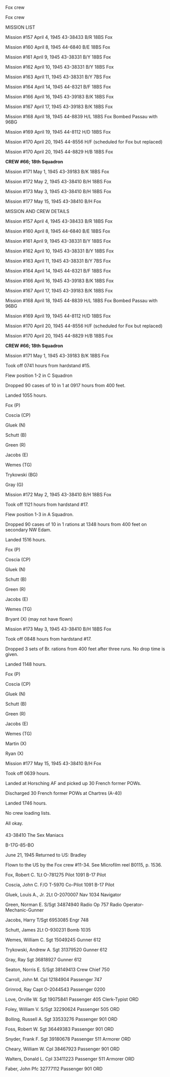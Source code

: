 





Fox crew






 




Fox crew

MISSION LIST

Mission #157 April 4, 1945 43-38433 B/R 18BS Fox

Mission #160 April 8, 1945 44-6840 B/E 18BS Fox

Mission #161 April 9, 1945 43-38331 B/Y 18BS Fox

Mission #162 April 10, 1945 43-38331 B/Y 18BS Fox

Mission #163 April 11, 1945 43-38331 B/Y 7BS Fox

Mission #164 April 14, 1945 44-8321 B/F 18BS Fox

Mission #166 April 16, 1945 43-39183 B/K 18BS Fox

Mission #167 April 17, 1945 43-39183 B/K 18BS Fox

Mission #168 April 18, 1945 44-8839 H/L 18BS
Fox Bombed Passau with 96BG

Mission #169 April 19, 1945 44-8112 H/D 18BS Fox

Mission #170 April 20, 1945 44-8556 H/F (scheduled for Fox
but replaced)

Mission #170 April 20, 1945 44-8829 H/B 18BS Fox

**CREW #66; 18th Squadron**

Mission #171 May 1, 1945 43-39183 B/K 18BS Fox

Mission #172 May 2, 1945 43-38410 B/H 18BS Fox

Mission #173 May 3, 1945 43-38410 B/H 18BS Fox

Mission #177 May 15, 1945 43-38410 B/H Fox

MISSION AND CREW DETAILS

Mission #157 April 4, 1945 43-38433 B/R 18BS Fox

Mission #160 April 8, 1945 44-6840 B/E 18BS Fox

Mission #161 April 9, 1945 43-38331 B/Y 18BS Fox

Mission #162 April 10, 1945 43-38331 B/Y 18BS Fox

Mission #163 April 11, 1945 43-38331 B/Y 7BS Fox

Mission #164 April 14, 1945 44-8321 B/F 18BS Fox

Mission #166 April 16, 1945 43-39183 B/K 18BS Fox

Mission #167 April 17, 1945 43-39183 B/K 18BS Fox

Mission #168 April 18, 1945 44-8839 H/L 18BS
Fox Bombed Passau with 96BG

Mission #169 April 19, 1945 44-8112 H/D 18BS Fox

Mission #170 April 20, 1945 44-8556 H/F (scheduled for Fox
but replaced)

Mission #170 April 20, 1945 44-8829 H/B 18BS Fox

**CREW #66; 18th Squadron**

Mission #171 May 1, 1945 43-39183 B/K 18BS Fox

Took off 0741 hours from hardstand #15.

Flew position 1-2 in C Squadron

Dropped 90 cases of 10 in 1 at 0917 hours from 400 feet.

Landed 1055 hours.

Fox (P)

Coscia (CP)

Gluek (N)

Schutt (B)

Green (R)

Jacobs (E)

Wemes (TG)

Trykowski (BG)

Gray (G)

Mission #172 May 2, 1945 43-38410 B/H 18BS Fox

Took off 1121 hours from hardstand #17.

Flew position 1-3 in A Squadron.

Dropped 90 cases of 10 in 1 rations at 1348 hours from 400
feet on secondary NW Edam.

Landed 1516 hours.

Fox (P)

Coscia (CP)

Gluek (N)

Schutt (B)

Green (R)

Jacobs (E)

Wemes (TG)

Bryant (X) (may not have flown)

Mission #173 May 3, 1945 43-38410 B/H 18BS Fox

Took off 0848 hours from hardstand #17.

Dropped 3 sets of Br. rations from 400 feet after three
runs. No drop time is given.

Landed 1148 hours.

Fox (P)

Coscia (CP)

Gluek (N)

Schutt (B)

Green (R)

Jacobs (E)

Wemes (TG)

Martin (X)

Ryan (X)

Mission #177 May 15, 1945 43-38410 B/H Fox

Took off 0639 hours.

Landed at Horsching AF and picked up 30 French former POWs.

Discharged 30 French former POWs at Chartres (A-40)

Landed 1746 hours.

No crew loading lists.

All okay.

43-38410 The Sex Maniacs

B-17G-85-BO

June 21, 1945 Returned to US: Bradley

Flown to the US by the Fox crew #11-34. See Microfilm reel
B0115, p. 1536\.

Fox, Robert
C.
1Lt
O-781275
Pilot
1091 B-17 Pilot

Coscia, John
C.
F/O
T-5970
Co-Pilot
1091 B-17 Pilot

Gluek, Louis A.,
Jr.
2Lt O-2070007
Nav
1034 Navigator

Green, Norman
E.
S/Sgt 34874940
Radio
Op
757 Radio Operator- Mechanic-Gunner

Jacobs,
Harry
T/Sgt
6953085
Engr
748

Schutt,
James
2Lt
O-930231
Bomb
1035

Wemes, William
C.
Sgt
15049245
Gunner
612

Trykowski, Andrew
A.
Sgt
31379520
Gunner
612

Gray,
Ray
Sgt 36818927
Gunner
612

Seaton, Norris
E.
S/Sgt 38149413
Crew
Chief
750

Carroll, John
M.
Cpl
12184904
Passenger
747

Grinrod,
Ray
Capt
O-2044543
Passenger
0200

Love, Orville
W.
Sgt
19075841
Passenger
405  Clerk-Typist ORD

Foley, William
V.
S/Sgt 32290624
Passenger
505 ORD

Bolling, Russell
A.
Sgt
33533276
Passenger
901 ORD

Foss, Robert
W.
Sgt
36449383
Passenger
901 ORD

Snyder, Frank
F.
Sgt
39180678
Passenger
511 Armorer ORD

Cheary, William
W.
Cpl 38467923
Passenger
901 ORD

Walters, Donald
L.
Cpl
33411223
Passenger
511 Armorer ORD

Faber, John
Pfc
32777112
Passenger
901 ORD




